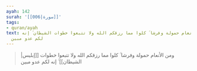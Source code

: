 ```yaml
---
ayah: 142
surah: '[[006|سورة]]'
tags:
- quran/ayah
text: ومن الأنعام حمولة وفرشا ۚ كلوا مما رزقكم الله ولا تتبعوا خطوات الشيطان ۚ إنه
  لكم عدو مبين
---
```

> ومن الأنعام حمولة وفرشا ۚ كلوا مما رزقكم الله ولا تتبعوا خطوات [[إبليس|الشيطان]] ۚ إنه لكم عدو مبين
